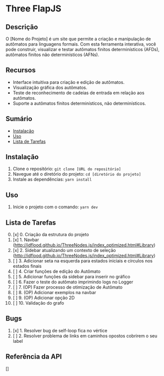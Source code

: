 # Three FlapJS

## Descrição

O [Nome do Projeto] é um site que permite a criação e manipulação de autômatos para linguagens formais. Com esta ferramenta interativa, você pode construir, visualizar e testar autômatos finitos determinísticos (AFDs), autômatos finitos não determinísticos (AFNs).

## Recursos

- Interface intuitiva para criação e edição de autômatos.
- Visualização gráfica dos autômatos.
- Teste de reconhecimento de cadeias de entrada em relação aos autômatos.
- Suporte a autômatos finitos determinísticos, não determinísticos.

## Sumário

- [Instalação](#instalação)
- [Uso](#uso)
- [Lista de Tarefas](#lista-de-tarefas)

## Instalação

1. Clone o repositório: `git clone [URL do repositório]`
2. Navegue até o diretório do projeto: `cd [diretório do projeto]`
3. Instale as dependências: `yarn install`

## Uso

1. Inicie o projeto com o comando: `yarn dev`

## Lista de Tarefas

0. [x] 0. Criação da estrutura do projeto
1. [x] 1. Navbar (http://idflood.github.io/ThreeNodes.js/index_optimized.html#Library)
2. [x] 2. Sidebar atualizando um contexto de seleção (http://idflood.github.io/ThreeNodes.js/index_optimized.html#Library)
3. [ ] 3. Adicionar seta na esquerda para estados iniciais e círculos nos estados finais
4. [ ] 4. Criar funções de edição do Autômato
5. [ ] 5. Adicionar funções da sidebar para inserir no gráfico
6. [ ] 6. Fazer o teste do autômato imprimindo logs no Logger
7. [ ] 7. (OP) Fazer processo de otimização de Autômato
8. [ ] 8. (OP) Adicionar exemplos na navbar
9. [ ] 9. (OP) Adicionar opção 2D
10. [ ] 10. Validação do grafo

## Bugs

1. [x] 1. Resolver bug de self-loop fica no vértice
2. [ ] 2. Resolver problema de links em caminhos opostos cobrirem o seu label

## Referência da API

[]
